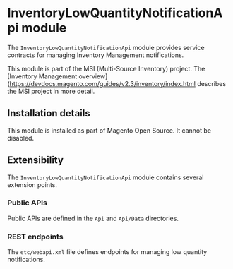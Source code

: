 # InventoryLowQuantityNotificationApi module

The `InventoryLowQuantityNotificationApi` module provides service contracts for managing Inventory Management notifications. 

This module is part of the MSI (Multi-Source Inventory) project. The 
[Inventory Management overview](https://devdocs.magento.com/guides/v2.3/inventory/index.html
describes the MSI project in more detail.

## Installation details

This module is installed as part of Magento Open Source. It cannot be disabled.

## Extensibility

The `InventoryLowQuantityNotificationApi` module contains several extension points.

### Public APIs

Public APIs are defined in the `Api` and `Api/Data` directories.

### REST endpoints

The `etc/webapi.xml` file defines endpoints for managing low quantity notifications.
